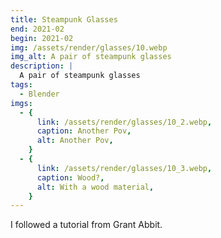 ```yaml
---
title: Steampunk Glasses
end: 2021-02
begin: 2021-02
img: /assets/render/glasses/10.webp
img_alt: A pair of steampunk glasses
description: |
  A pair of steampunk glasses
tags:
  - Blender
imgs:
  - {
      link: /assets/render/glasses/10_2.webp,
      caption: Another Pov,
      alt: Another Pov,
    }
  - {
      link: /assets/render/glasses/10_3.webp,
      caption: Wood?,
      alt: With a wood material,
    }
---
```


I followed a tutorial from Grant Abbit.
